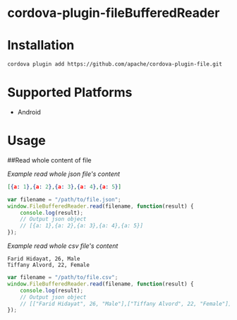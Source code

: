 cordova-plugin-fileBufferedReader
=================================

Installation
============
```bash
cordova plugin add https://github.com/apache/cordova-plugin-file.git
```

Supported Platforms
===================
*   Android

Usage
=====

##Read whole content of file

_Example read whole json file's content_
```json
[{a: 1},{a: 2},{a: 3},{a: 4},{a: 5}]
```

```javascript
var filename = "/path/to/file.json";
window.FileBufferedReader.read(filename, function(result) {
    console.log(result);
    // Output json object
    // [{a: 1},{a: 2},{a: 3},{a: 4},{a: 5}]
});
```

_Example read whole csv file's content_
```csv
Farid Hidayat, 26, Male
Tiffany Alvord, 22, Female
```

```javascript
var filename = "/path/to/file.csv";
window.FileBufferedReader.read(filename, function(result) {
    console.log(result);
    // Output json object
    // [["Farid Hidayat", 26, "Male"],["Tiffany Alvord", 22, "Female"]]
});
```

